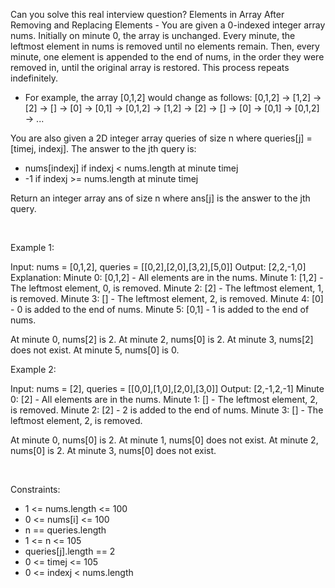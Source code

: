 Can you solve this real interview question? Elements in Array After Removing and Replacing Elements - You are given a 0-indexed integer array nums. Initially on minute 0, the array is unchanged. Every minute, the leftmost element in nums is removed until no elements remain. Then, every minute, one element is appended to the end of nums, in the order they were removed in, until the original array is restored. This process repeats indefinitely.

 * For example, the array [0,1,2] would change as follows: [0,1,2] → [1,2] → [2] → [] → [0] → [0,1] → [0,1,2] → [1,2] → [2] → [] → [0] → [0,1] → [0,1,2] → ...

You are also given a 2D integer array queries of size n where queries[j] = [timej, indexj]. The answer to the jth query is:

 * nums[indexj] if indexj < nums.length at minute timej
 * -1 if indexj >= nums.length at minute timej

Return an integer array ans of size n where ans[j] is the answer to the jth query.

 

Example 1:


Input: nums = [0,1,2], queries = [[0,2],[2,0],[3,2],[5,0]]
Output: [2,2,-1,0]
Explanation:
Minute 0: [0,1,2] - All elements are in the nums.
Minute 1: [1,2]   - The leftmost element, 0, is removed.
Minute 2: [2]     - The leftmost element, 1, is removed.
Minute 3: []      - The leftmost element, 2, is removed.
Minute 4: [0]     - 0 is added to the end of nums.
Minute 5: [0,1]   - 1 is added to the end of nums.

At minute 0, nums[2] is 2.
At minute 2, nums[0] is 2.
At minute 3, nums[2] does not exist.
At minute 5, nums[0] is 0.


Example 2:


Input: nums = [2], queries = [[0,0],[1,0],[2,0],[3,0]]
Output: [2,-1,2,-1]
Minute 0: [2] - All elements are in the nums.
Minute 1: []  - The leftmost element, 2, is removed.
Minute 2: [2] - 2 is added to the end of nums.
Minute 3: []  - The leftmost element, 2, is removed.

At minute 0, nums[0] is 2.
At minute 1, nums[0] does not exist.
At minute 2, nums[0] is 2.
At minute 3, nums[0] does not exist.


 

Constraints:

 * 1 <= nums.length <= 100
 * 0 <= nums[i] <= 100
 * n == queries.length
 * 1 <= n <= 105
 * queries[j].length == 2
 * 0 <= timej <= 105
 * 0 <= indexj < nums.length